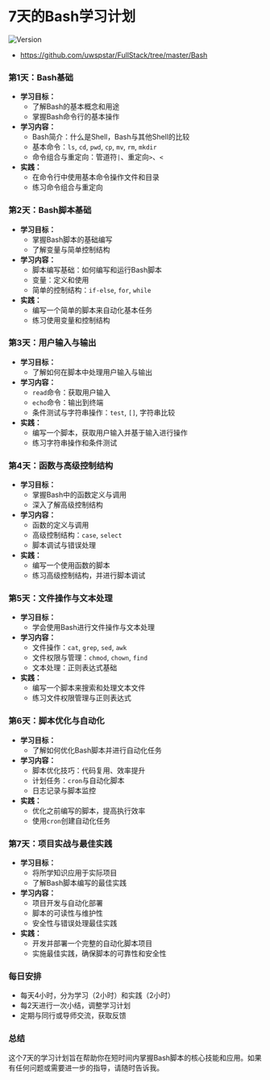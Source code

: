 
# 7天的Bash学习计划
![Version](https://img.shields.io/badge/version-1.0.0-blue)
- https://github.com/uwspstar/FullStack/tree/master/Bash

### 第1天：Bash基础
- **学习目标：**
  - 了解Bash的基本概念和用途
  - 掌握Bash命令行的基本操作
- **学习内容：**
  - Bash简介：什么是Shell，Bash与其他Shell的比较
  - 基本命令：`ls`, `cd`, `pwd`, `cp`, `mv`, `rm`, `mkdir`
  - 命令组合与重定向：管道符`|`、重定向`>`、`<`
- **实践：**
  - 在命令行中使用基本命令操作文件和目录
  - 练习命令组合与重定向

### 第2天：Bash脚本基础
- **学习目标：**
  - 掌握Bash脚本的基础编写
  - 了解变量与简单控制结构
- **学习内容：**
  - 脚本编写基础：如何编写和运行Bash脚本
  - 变量：定义和使用
  - 简单的控制结构：`if-else`, `for`, `while`
- **实践：**
  - 编写一个简单的脚本来自动化基本任务
  - 练习使用变量和控制结构

### 第3天：用户输入与输出
- **学习目标：**
  - 了解如何在脚本中处理用户输入与输出
- **学习内容：**
  - `read`命令：获取用户输入
  - `echo`命令：输出到终端
  - 条件测试与字符串操作：`test`, `[]`, 字符串比较
- **实践：**
  - 编写一个脚本，获取用户输入并基于输入进行操作
  - 练习字符串操作和条件测试

### 第4天：函数与高级控制结构
- **学习目标：**
  - 掌握Bash中的函数定义与调用
  - 深入了解高级控制结构
- **学习内容：**
  - 函数的定义与调用
  - 高级控制结构：`case`, `select`
  - 脚本调试与错误处理
- **实践：**
  - 编写一个使用函数的脚本
  - 练习高级控制结构，并进行脚本调试

### 第5天：文件操作与文本处理
- **学习目标：**
  - 学会使用Bash进行文件操作与文本处理
- **学习内容：**
  - 文件操作：`cat`, `grep`, `sed`, `awk`
  - 文件权限与管理：`chmod`, `chown`, `find`
  - 文本处理：正则表达式基础
- **实践：**
  - 编写一个脚本来搜索和处理文本文件
  - 练习文件权限管理与正则表达式

### 第6天：脚本优化与自动化
- **学习目标：**
  - 了解如何优化Bash脚本并进行自动化任务
- **学习内容：**
  - 脚本优化技巧：代码复用、效率提升
  - 计划任务：`cron`与自动化脚本
  - 日志记录与脚本监控
- **实践：**
  - 优化之前编写的脚本，提高执行效率
  - 使用`cron`创建自动化任务

### 第7天：项目实战与最佳实践
- **学习目标：**
  - 将所学知识应用于实际项目
  - 了解Bash脚本编写的最佳实践
- **学习内容：**
  - 项目开发与自动化部署
  - 脚本的可读性与维护性
  - 安全性与错误处理最佳实践
- **实践：**
  - 开发并部署一个完整的自动化脚本项目
  - 实施最佳实践，确保脚本的可靠性和安全性

### 每日安排
- 每天4小时，分为学习（2小时）和实践（2小时）
- 每2天进行一次小结，调整学习计划
- 定期与同行或导师交流，获取反馈

### 总结
这个7天的学习计划旨在帮助你在短时间内掌握Bash脚本的核心技能和应用。如果有任何问题或需要进一步的指导，请随时告诉我。
